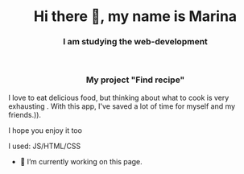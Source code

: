 <h1 align="center">Hi there 👋, my name is Marina </h1>
<h3 align="center">I am studying the web-development </h3>
</br>
<h3 align="center">My project "Find recipe"</h3>
<p>I love to eat delicious food, but thinking about what to cook is very exhausting . With this app, I've saved a lot of time for myself and my friends.)). </p>
<p>I hope you enjoy it too </p>
<p>I used: JS/HTML/CSS </p>


- 🔭 I’m currently working on this page. 
